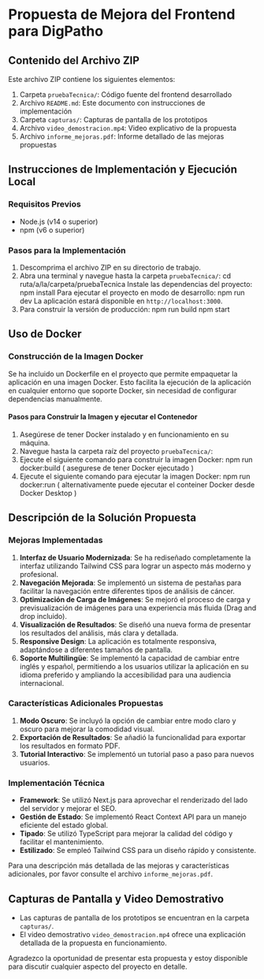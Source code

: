 # Propuesta de Mejora del Frontend para DigPatho

## Contenido del Archivo ZIP

Este archivo ZIP contiene los siguientes elementos:

1. Carpeta `pruebaTecnica/`: Código fuente del frontend desarrollado
2. Archivo `README.md`: Este documento con instrucciones de implementación
3. Carpeta `capturas/`: Capturas de pantalla de los prototipos
4. Archivo `video_demostracion.mp4`: Video explicativo de la propuesta
5. Archivo `informe_mejoras.pdf`: Informe detallado de las mejoras propuestas

## Instrucciones de Implementación y Ejecución Local

### Requisitos Previos

* Node.js (v14 o superior)
* npm (v6 o superior)

### Pasos para la Implementación

1. Descomprima el archivo ZIP en su directorio de trabajo.
2. Abra una terminal y navegue hasta la carpeta `pruebaTecnica/`:
cd ruta/a/la/carpeta/pruebaTecnica
Instale las dependencias del proyecto:
npm install
Para ejecutar el proyecto en modo de desarrollo:
npm run dev
La aplicación estará disponible en `http://localhost:3000`.
5. Para construir la versión de producción:
npm run build
npm start

## Uso de Docker

### Construcción de la Imagen Docker

Se ha incluido un Dockerfile en el proyecto que permite empaquetar la aplicación en una imagen Docker. Esto facilita la ejecución de la aplicación en cualquier entorno que soporte Docker, sin necesidad de configurar dependencias manualmente.

#### Pasos para Construir la Imagen y ejecutar el Contenedor

1. Asegúrese de tener Docker instalado y en funcionamiento en su máquina.
2. Navegue hasta la carpeta raíz del proyecto `pruebaTecnica/`:
3. Ejecute el siguiente comando para construir la imagen Docker:
npm run docker:build ( asegurese de tener Docker ejecutado )
4. Ejecute el siguiente comando para ejecutar la imagen Docker:
npm run docker:run ( alternativamente puede ejecutar el conteiner Docker desde Docker Desktop )

## Descripción de la Solución Propuesta


### Mejoras Implementadas

1. **Interfaz de Usuario Modernizada**: Se ha rediseñado completamente la interfaz utilizando Tailwind CSS para lograr un aspecto más moderno y profesional.
2. **Navegación Mejorada**: Se implementó un sistema de pestañas para facilitar la navegación entre diferentes tipos de análisis de cáncer.
3. **Optimización de Carga de Imágenes**: Se mejoró el proceso de carga y previsualización de imágenes para una experiencia más fluida (Drag and drop incluido).
4. **Visualización de Resultados**: Se diseñó una nueva forma de presentar los resultados del análisis, más clara y detallada.
5. **Responsive Design**: La aplicación es totalmente responsiva, adaptándose a diferentes tamaños de pantalla.
6. **Soporte Multilingüe**: Se implementó la capacidad de cambiar entre inglés y español, permitiendo a los usuarios utilizar la aplicación en su idioma preferido y ampliando la accesibilidad para una audiencia internacional.

### Características Adicionales Propuestas

1. **Modo Oscuro**: Se incluyó la opción de cambiar entre modo claro y oscuro para mejorar la comodidad visual.
2. **Exportación de Resultados**: Se añadió la funcionalidad para exportar los resultados en formato PDF.
3. **Tutorial Interactivo**: Se implementó un tutorial paso a paso para nuevos usuarios.

### Implementación Técnica

* **Framework**: Se utilizó Next.js para aprovechar el renderizado del lado del servidor y mejorar el SEO.
* **Gestión de Estado**: Se implementó React Context API para un manejo eficiente del estado global.
* **Tipado**: Se utilizó TypeScript para mejorar la calidad del código y facilitar el mantenimiento.
* **Estilizado**: Se empleó Tailwind CSS para un diseño rápido y consistente.

Para una descripción más detallada de las mejoras y características adicionales, por favor consulte el archivo `informe_mejoras.pdf`.

## Capturas de Pantalla y Video Demostrativo

* Las capturas de pantalla de los prototipos se encuentran en la carpeta `capturas/`.
* El video demostrativo `video_demostracion.mp4` ofrece una explicación detallada de la propuesta en funcionamiento.

Agradezco la oportunidad de presentar esta propuesta y estoy disponible para discutir cualquier aspecto del proyecto en detalle.